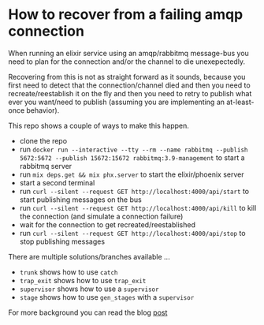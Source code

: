 # How to recover from a failing amqp connection

When running an elixir service using an amqp/rabbitmq message-bus you
need to plan for the connection and/or the channel to die
unexepectedly.

Recovering from this is not as straight forward as it sounds, because
you first need to detect that the connection/channel died and then you
need to recreate/reestablish it on the fly and then you need to retry
to publish what ever you want/need to publish (assuming you are
implementing an at-least-once behavior).

This repo shows a couple of ways to make this happen.

* clone the repo
* run `docker run --interactive --tty --rm --name
 rabbitmq --publish 5672:5672 --publish 15672:15672 rabbitmq:3.9-management`
 to start a rabbitmq server
* run `mix deps.get && mix phx.server` to start the
elixir/phoenix server
* start a second terminal
* run `curl --silent --request GET http://localhost:4000/api/start`
to start publishing messages on the bus
* run `curl --silent --request GET http://localhost:4000/api/kill`
to kill the connection (and simulate a connection failure)
* wait for the connection to get recreated/reestablished
* run `curl --silent --request GET http://localhost:4000/api/stop`
to stop publishing messages

There are multiple solutions/branches available ...

* `trunk` shows how to use `catch`
* `trap_exit` shows how to use `trap_exit`
* `supervisor` shows how to use a `supervisor`
* `stage` shows how to use `gen_stages` with a `supervisor`

For more background you can read the blog
[post](https://tedn.life/2021/10/26/reconnecting-to-rabbitmq-with-amqp-in-elixir/)
